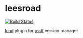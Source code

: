 # leesroad

[![Build Status](https://github.com/johnlayton/leesroad/workflows/main/badge.svg)](https://github.com/johnlayton/leesroad/actions)

[kind](https://github.com/kubernetes-sigs/kind) plugin for [asdf](https://github.com/asdf-vm/asdf) version manager
